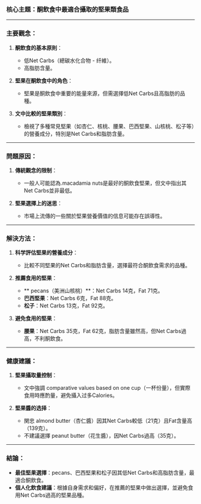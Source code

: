 ### 核心主題：酮飲食中最適合攝取的堅果類食品

---

### 主要觀念：
1. **酮飲食的基本原則**：
   - 低Net Carbs（總碳水化合物 - 纤維）。
   - 高脂肪含量。

2. **堅果在酮飲食中的角色**：
   - 堅果是酮飲食中重要的能量來源，但需選擇低Net Carbs且高脂肪的品種。

3. **文中比較的堅果類別**：
   - 檢視了多種常見堅果（如杏仁、核桃、腰果、巴西堅果、山核桃、松子等）的營養成分，特別是Net Carbs和脂肪含量。

---

### 問題原因：
1. **傳統觀念的限制**：
   - 一般人可能認為.macadamia nuts是最好的酮飲食堅果，但文中指出其Net Carbs並非最低。

2. **堅果選擇上的迷思**：
   - 市場上流傳的一些關於堅果營養價值的信息可能存在誤導性。

---

### 解決方法：
1. **科学評估堅果的營養成分**：
   - 比較不同堅果的Net Carbs和脂肪含量，選擇最符合酮飲食需求的品種。

2. **推薦食用的堅果**：
   - ** pecans（美洲山核桃）**：Net Carbs 14克，Fat 71克。
   - **巴西堅果**：Net Carbs 6克，Fat 88克。
   - **松子**：Net Carbs 13克，Fat 92克。

3. **避免食用的堅果**：
   - **腰果**：Net Carbs 35克，Fat 62克，脂肪含量雖然高，但Net Carbs過高，不利酮飲食。

---

### 健康建議：
1. **堅果攝取量控制**：
   - 文中強調 comparative values based on one cup（一杯份量），但實際食用時應酌量，避免攝入过多Calories。

2. **堅果醬的选择**：
   - 関忠 almond butter（杏仁醬）因其Net Carbs較低（21克）且Fat含量高（139克）。
   - 不建議選擇 peanut butter（花生醬），因Net Carbs過高（35克）。

---

### 結論：
- **最佳堅果選擇**：pecans、巴西堅果和松子因其低Net Carbs和高脂肪含量，最適合酮飲食。
- **個人化飲食建議**：根據自身需求和偏好，在推薦的堅果中做出選擇，並避免食用Net Carbs過高的堅果品種。